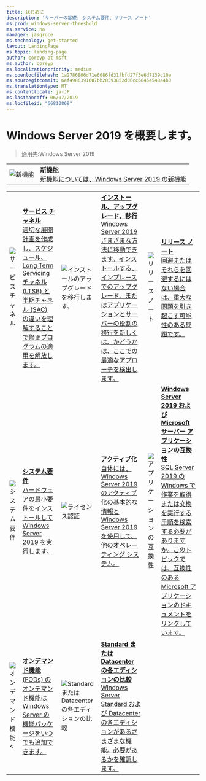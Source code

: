 ```yaml
---
title: はじめに
description: 'サーバーの基礎: システム要件、リリース ノート'
ms.prod: windows-server-threshold
ms.service: na
manager: jasgroce
ms.technology: get-started
layout: LandingPage
ms.topic: landing-page
author: coreyp-at-msft
ms.author: coreyp
ms.localizationpriority: medium
ms.openlocfilehash: 1a2786806d71e6086fd31fbfd27f3e6d7139c10e
ms.sourcegitcommit: 6ef4986391607bb28593852d06cc6645e548a4b3
ms.translationtype: MT
ms.contentlocale: ja-JP
ms.lasthandoff: 06/07/2019
ms.locfileid: "66810869"
---
```

# <a name="get-started-with-windows-server-2019"></a>Windows Server 2019 を概要します。

>適用先:Windows Server 2019

|       |       |
|   -   |   -   |
| ![新機能](./media/i-whats-new.svg) | [**新機能**<br>新機能については、Windows Server 2019 の新機能](whats-new-19.md)|

|       |        |        |     |       |        |
|   -   |   -    |   -    |  -  |  -    |   -    |
| ![サービス チャネル](./media/i-get-started.svg)  | [**サービス チャネル**<br>適切な展開計画を作成し、スケジュール、Long Term Servicing チャネル (LTSB) と半期チャネル (SAC) の違いを理解することで修正プログラムの適用を解放します。](servicing-channels-19.md)  | ![インストールのアップグレードを移行します。](./media/i-get-started.svg) | [**インストール、アップグレード、移行** <br>Windows Server 2019 さまざまな方法に移動できます。インストールする、インプレースでのアップグレード、またはアプリケーションとサーバーの役割の移行を新しくは、かどうかは、ここでの最適なアプローチを検出します。](install-upgrade-migrate-19.md)  | ![リリース ノート](./media/i-get-started.svg) |[**リリース ノート**<br>回避またはそれらを回避するにはない場合は、重大な問題を引き起こす可能性のある問題です。](rel-notes-19.md)   |
| ![システム要件](./media/i-get-started.svg) | [**システム要件**<br>ハードウェアの最小要件をインストールして Windows Server 2019 を実行します。](sys-reqs-19.md) |  ![ライセンス認証](./media/i-get-started.svg)|[**アクティブ化**<br>自体には、Windows Server 2019 のアクティブ化の基本的な情報と Windows Server 2019 を使用して、他のオペレーティング システム。](activation-19.md)  |  ![アプリケーションの互換性](./media/i-get-started.svg)|[**Windows Server 2019 および Microsoft サーバー アプリケーションの互換性**<br>SQL Server 2019 の Windows で作業を取得または交換を実行する手順を検索する必要がありますか。このトピックでは、互換性のある Microsoft アプリケーションのドキュメントをリンクしています。](app-compat-19.md) |
| ![オンデマンド機能 <](./media/i-get-started.svg) | [**オンデマンド機能**<br>(FODs) のオンデマンド機能は Windows Server の機能パッケージをいつでも追加できます。](install-fod-19.md) |  ![Standard または Datacenter の各エディションの比較](./media/i-get-started.svg) | [**Standard または Datacenter の各エディションの比較**<br>Windows Server Standard および Datacenter の各エディションがあるさまざまな機能。必要があるかを確認します。](editions-comparison-19.md) |
